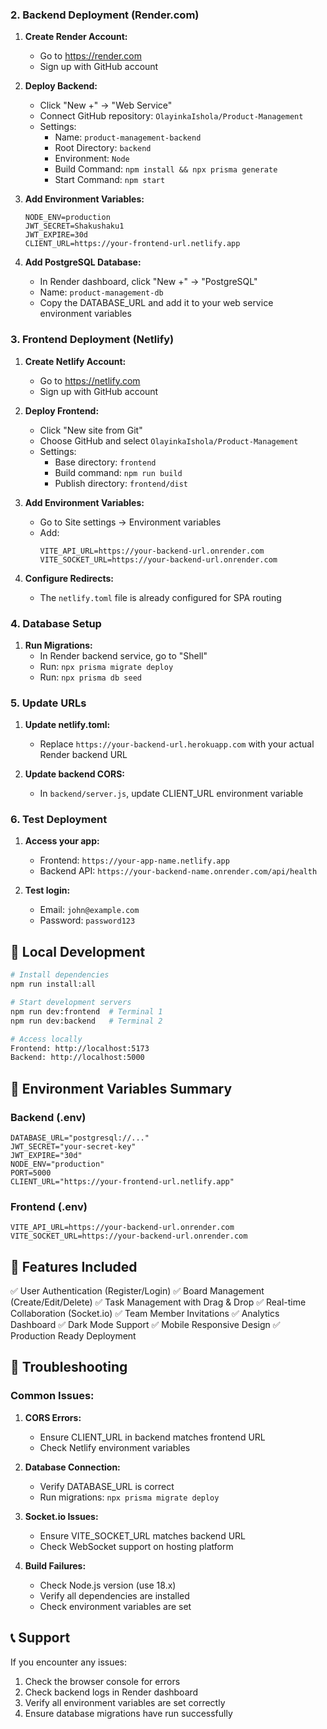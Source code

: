 
### 2. Backend Deployment (Render.com)

1. **Create Render Account:**
   - Go to https://render.com
   - Sign up with GitHub account

2. **Deploy Backend:**
   - Click "New +" → "Web Service"
   - Connect GitHub repository: `OlayinkaIshola/Product-Management`
   - Settings:
     - Name: `product-management-backend`
     - Root Directory: `backend`
     - Environment: `Node`
     - Build Command: `npm install && npx prisma generate`
     - Start Command: `npm start`

3. **Add Environment Variables:**
   ```
   NODE_ENV=production
   JWT_SECRET=Shakushaku1
   JWT_EXPIRE=30d
   CLIENT_URL=https://your-frontend-url.netlify.app
   ```

4. **Add PostgreSQL Database:**
   - In Render dashboard, click "New +" → "PostgreSQL"
   - Name: `product-management-db`
   - Copy the DATABASE_URL and add it to your web service environment variables

### 3. Frontend Deployment (Netlify)

1. **Create Netlify Account:**
   - Go to https://netlify.com
   - Sign up with GitHub account

2. **Deploy Frontend:**
   - Click "New site from Git"
   - Choose GitHub and select `OlayinkaIshola/Product-Management`
   - Settings:
     - Base directory: `frontend`
     - Build command: `npm run build`
     - Publish directory: `frontend/dist`

3. **Add Environment Variables:**
   - Go to Site settings → Environment variables
   - Add:
     ```
     VITE_API_URL=https://your-backend-url.onrender.com
     VITE_SOCKET_URL=https://your-backend-url.onrender.com
     ```

4. **Configure Redirects:**
   - The `netlify.toml` file is already configured for SPA routing

### 4. Database Setup

1. **Run Migrations:**
   - In Render backend service, go to "Shell"
   - Run: `npx prisma migrate deploy`
   - Run: `npx prisma db seed`

### 5. Update URLs

1. **Update netlify.toml:**
   - Replace `https://your-backend-url.herokuapp.com` with your actual Render backend URL

2. **Update backend CORS:**
   - In `backend/server.js`, update CLIENT_URL environment variable

### 6. Test Deployment

1. **Access your app:**
   - Frontend: `https://your-app-name.netlify.app`
   - Backend API: `https://your-backend-name.onrender.com/api/health`

2. **Test login:**
   - Email: `john@example.com`
   - Password: `password123`

## 🔧 Local Development

```bash
# Install dependencies
npm run install:all

# Start development servers
npm run dev:frontend  # Terminal 1
npm run dev:backend   # Terminal 2

# Access locally
Frontend: http://localhost:5173
Backend: http://localhost:5000
```

## 📝 Environment Variables Summary

### Backend (.env)
```env
DATABASE_URL="postgresql://..."
JWT_SECRET="your-secret-key"
JWT_EXPIRE="30d"
NODE_ENV="production"
PORT=5000
CLIENT_URL="https://your-frontend-url.netlify.app"
```

### Frontend (.env)
```env
VITE_API_URL=https://your-backend-url.onrender.com
VITE_SOCKET_URL=https://your-backend-url.onrender.com
```

## 🎯 Features Included

✅ User Authentication (Register/Login)
✅ Board Management (Create/Edit/Delete)
✅ Task Management with Drag & Drop
✅ Real-time Collaboration (Socket.io)
✅ Team Member Invitations
✅ Analytics Dashboard
✅ Dark Mode Support
✅ Mobile Responsive Design
✅ Production Ready Deployment

## 🐛 Troubleshooting

### Common Issues:

1. **CORS Errors:**
   - Ensure CLIENT_URL in backend matches frontend URL
   - Check Netlify environment variables

2. **Database Connection:**
   - Verify DATABASE_URL is correct
   - Run migrations: `npx prisma migrate deploy`

3. **Socket.io Issues:**
   - Ensure VITE_SOCKET_URL matches backend URL
   - Check WebSocket support on hosting platform

4. **Build Failures:**
   - Check Node.js version (use 18.x)
   - Verify all dependencies are installed
   - Check environment variables are set

## 📞 Support

If you encounter any issues:
1. Check the browser console for errors
2. Check backend logs in Render dashboard
3. Verify all environment variables are set correctly
4. Ensure database migrations have run successfully
